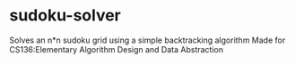 # sudoku-solver
Solves an n*n sudoku grid using a simple backtracking algorithm
Made for CS136:Elementary Algorithm Design and Data Abstraction
